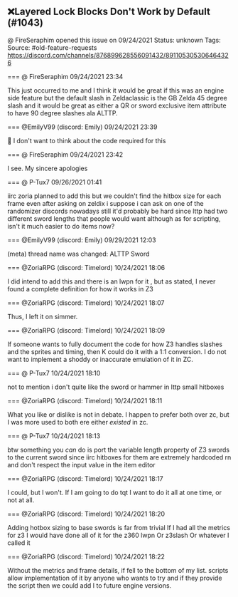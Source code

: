 ## ❌Layered Lock Blocks Don't Work by Default (#1043)
@ FireSeraphim opened this issue on 09/24/2021
Status: unknown
Tags: 
Source: #old-feature-requests https://discord.com/channels/876899628556091432/891105305306464326


=== @ FireSeraphim 09/24/2021 23:34

This just occurred to me and I think it would be great if this was an engine side feature but the default slash in Zeldaclassic is the GB Zelda 45 degree slash and it would be great as either a QR or sword exclusive item attribute to have 90 degree slashes ala ALTTP.

=== @EmilyV99 (discord: Emily) 09/24/2021 23:39

🤢 I don't want to think about the code required for this

=== @ FireSeraphim 09/24/2021 23:42

I see. My sincere apologies

=== @ P-Tux7 09/26/2021 01:41

iirc zoria planned to add this but we couldn't find the hitbox size for each frame even after asking on zeldix
i suppose i can ask on one of the randomizer discords nowadays
still it'd probably be hard since lttp had two different sword lengths that people would want
although as for scripting, isn't it much easier to do items now?

=== @EmilyV99 (discord: Emily) 09/29/2021 12:03

(meta) thread name was changed: ALTTP Sword

=== @ZoriaRPG (discord: Timelord) 10/24/2021 18:06

I did intend to add this and there is an lwpn for it ,  but as stated, I never found a complete definition for how it works in Z3

=== @ZoriaRPG (discord: Timelord) 10/24/2021 18:07

Thus, I left it on simmer.

=== @ZoriaRPG (discord: Timelord) 10/24/2021 18:09

If someone wants to fully document the code for how Z3 handles slashes and the sprites and timing, then K could do it with a 1:1 conversion. I  do not want to implement a shoddy or inaccurate emulation of it in ZC.

=== @ P-Tux7 10/24/2021 18:10

not to mention i don't quite like the sword or hammer in lttp
small hitboxes

=== @ZoriaRPG (discord: Timelord) 10/24/2021 18:11

What you like or dislike is not in debate. I happen to prefer both over zc, but I was more used to both ere either *existed* in zc.

=== @ P-Tux7 10/24/2021 18:13

btw something you *can* do is port the variable length property of Z3 swords to the current sword
since iirc hitboxes for them are extremely hardcoded rn and don't respect the input value in the item editor

=== @ZoriaRPG (discord: Timelord) 10/24/2021 18:17

I could, but I won't.
If I am going to do tqt I want to do it all at one time, or not at all.

=== @ZoriaRPG (discord: Timelord) 10/24/2021 18:20

Adding hotbox sizing to base swords is far from trivial
If I had all the metrics for z3 I would have done all of it for the z360 lwpn
Or z3slash
Or whatever I called it

=== @ZoriaRPG (discord: Timelord) 10/24/2021 18:22

Without the metrics and frame details, if fell to the bottom of my list. scripts allow implementation of it by anyone who wants to try and if they provide the script then  we could add I to future engine versions.
